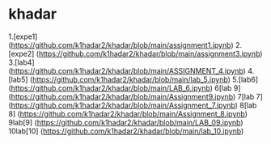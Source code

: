# khadar
1.[expe1] (https://github.com/k1hadar2/khadar/blob/main/assignment1.ipynb)
2.[expe2] (https://github.com/k1hadar2/khadar/blob/main/assignment3.ipynb)
3.[lab4] (https://github.com/k1hadar2/khadar/blob/main/ASSIGNMENT_4.ipynb)
4.[lab5] (https://github.com/k1hadar2/khadar/blob/main/lab_5.ipynb)
5.[lab6] (https://github.com/k1hadar2/khadar/blob/main/LAB_6.ipynb)
6[lab 9] (https://github.com/k1hadar2/khadar/blob/main/Assignment9.ipynb)
7[lab 7] (https://github.com/k1hadar2/khadar/blob/main/Assignment_7.ipynb)
8[lab 8] (https://github.com/k1hadar2/khadar/blob/main/Assignment_8.ipynb)
9lab[9]   (https://github.com/k1hadar2/khadar/blob/main/LAB_09.ipynb) 
10lab[10] (https://github.com/k1hadar2/khadar/blob/main/lab_10.ipynb)
